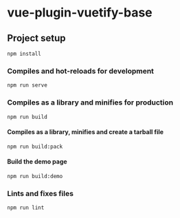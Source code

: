 # vue-plugin-vuetify-base

## Project setup
```
npm install
```

### Compiles and hot-reloads for development
```
npm run serve
```

### Compiles as a library and minifies for production
```
npm run build
```
#### Compiles as a library, minifies and create a tarball file
```
npm run build:pack
```
#### Build the demo page
```
npm run build:demo
```

### Lints and fixes files
```
npm run lint
```
